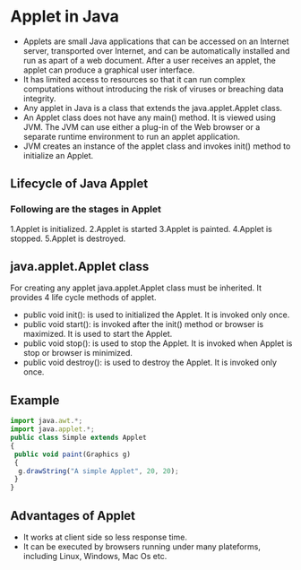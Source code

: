 # Applet in Java

* Applets are small Java applications that can be accessed on an Internet server, transported over Internet, and can be automatically installed and run as apart of a web document.
After a user receives an applet, the applet can produce a graphical user interface. 
* It has limited access to resources so that it can run complex computations without introducing the risk of viruses or breaching data integrity.
* Any applet in Java is a class that extends the java.applet.Applet class.
* An Applet class does not have any main() method. It is viewed using JVM. The JVM can use either a plug-in of the Web browser or a separate runtime environment to run an applet application.
* JVM creates an instance of the applet class and invokes init() method to initialize an Applet.

## Lifecycle of Java Applet

### Following are the stages in Applet
1.Applet is initialized.
2.Applet is started
3.Applet is painted.
4.Applet is stopped.
5.Applet is destroyed.

## java.applet.Applet class
For creating any applet java.applet.Applet class must be inherited. It provides 4 life cycle methods of applet.

* public void init(): is used to initialized the Applet. It is invoked only once.
* public void start(): is invoked after the init() method or browser is maximized. It is used to start the Applet.
* public void stop(): is used to stop the Applet. It is invoked when Applet is stop or browser is minimized.
* public void destroy(): is used to destroy the Applet. It is invoked only once.

## Example
```javascript
import java.awt.*;
import java.applet.*;
public class Simple extends Applet
{
 public void paint(Graphics g)
 {
  g.drawString("A simple Applet", 20, 20);
 }
}
```
## Advantages of Applet
* It works at client side so less response time.
 * It can be executed by browsers running under many plateforms, including Linux, Windows, Mac Os etc.

